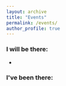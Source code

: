 ```yaml
---
layout: archive
title: "Events"
permalink: /events/
author_profile: true
---
```


### I will be there:
*  
### I've been there:

